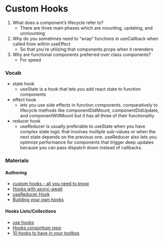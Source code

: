 # Custom Hooks

1. What does a component’s lifecycle refer to?
   - There are three main phases which are mounting, updating, and unmounting
2. Why do you sometimes need to “wrap” functions in useCallback when called from within useEffect
   - So that you're utilizing that components props when it rerenders
3. Why are functional components preferred over class components?
   - For speed

### Vocab

- state hook
  - useState is a hook that lets you add react state to function components
- effect hook
  - lets you use side effects in function components. comparatively to lifecycle methods like componentDidMount, componentDidUpdate, and componentWillMount but it has all three of their functionality
- reducer hook
  - useReducer is usually preferable to useState when you have complex state logic that involves multiple sub-values or when the next state depends on the previous one. useReducer also lets you optimize performance for components that trigger deep updates because you can pass dispatch down instead of callbacks.

### Materials

#### Authoring

- [custom hooks - all you need to know](https://www.telerik.com/kendo-react-ui/react-hooks-guide/#toc-custom-react-hooks)
- [Hooks with async-await](https://dev.to/vinodchauhan7/react-hooks-with-async-await-1n9g)
- [useReducer Hook](https://reactjs.org/docs/hooks-reference.html#usereducer)
- [Building your own hooks](https://reactjs.org/docs/hooks-custom.html)

#### Hooks Lists/Collections

- [use hooks](https://usehooks.com/)
- [Hooks consortium repo](https://github.com/rehooks/awesome-react-hooks)
- [10 hooks to have in your toolbox](https://blog.bitsrc.io/10-react-custom-hooks-you-should-have-in-your-toolbox-aa27d3f5564d)

  
